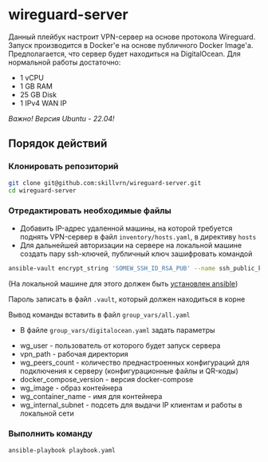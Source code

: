 # wireguard-server

Данный плейбук настроит VPN-сервер на основе протокола Wireguard. Запуск производится в Docker'е на основе публичного Docker Image'а.
Предполагается, что сервер будет находиться на DigitalOcean.
Для нормальной работы достаточно:

- 1 vCPU
- 1 GB RAM
- 25 GB Disk
- 1 IPv4 WAN IP

*Важно! Версия Ubuntu - 22.04!*

## Порядок действий

### Клонировать репозиторий

```bash
git clone git@github.com:skillvrn/wireguard-server.git
cd wireguard-server
```

### Отредактировать необходимые файлы

- Добавить IP-адрес удаленной машины, на которой требуется поднять VPN-сервер в файл `inventory/hosts.yaml`, в директиву `hosts`
- Для дальнейшей авторизации на сервере на локальной машине создать пару ssh-ключей, публичный ключ зашифровать командой

```bash
ansible-vault encrypt_string 'SOMEW_SSH_ID_RSA_PUB' --name ssh_public_key
```

(На локальной машине для этого должен быть [установлен ansible](https://docs.ansible.com/ansible/latest/installation_guide/intro_installation.html))

Пароль записать в файл `.vault`, который должен находиться в корне

Вывод команды вставить в файл `group_vars/all.yaml`

- В файле `group_vars/digitalocean.yaml` задать параметры
+ wg_user - пользователь от которого будет запуск сервера
+ vpn_path - рабочая директория
+ wg_peers_count - количество преднастроенных конфигураций для подключения к серверу (конфигурационные файлы и QR-коды)
+ docker_compose_version - версия docker-compose
+ wg_image - образ контейнера
+ wg_container_name - имя для контейнера
+ wg_internal_subnet - подсеть для выдачи IP клиентам и работы в локальной сети

### Выполнить команду

```bash
ansible-playbook playbook.yaml
```

